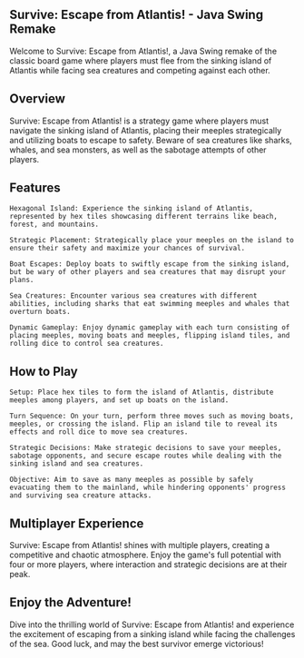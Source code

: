 ## Survive: Escape from Atlantis! - Java Swing Remake

Welcome to Survive: Escape from Atlantis!, a Java Swing remake of the classic board game where players must flee from the sinking island of Atlantis while facing sea creatures and competing against each other.

## Overview

Survive: Escape from Atlantis! is a strategy game where players must navigate the sinking island of Atlantis, placing their meeples strategically and utilizing boats to escape to safety. Beware of sea creatures like sharks, whales, and sea monsters, as well as the sabotage attempts of other players.

## Features

    Hexagonal Island: Experience the sinking island of Atlantis, represented by hex tiles showcasing different terrains like beach, forest, and mountains.

    Strategic Placement: Strategically place your meeples on the island to ensure their safety and maximize your chances of survival.

    Boat Escapes: Deploy boats to swiftly escape from the sinking island, but be wary of other players and sea creatures that may disrupt your plans.

    Sea Creatures: Encounter various sea creatures with different abilities, including sharks that eat swimming meeples and whales that overturn boats.

    Dynamic Gameplay: Enjoy dynamic gameplay with each turn consisting of placing meeples, moving boats and meeples, flipping island tiles, and rolling dice to control sea creatures.

## How to Play

    Setup: Place hex tiles to form the island of Atlantis, distribute meeples among players, and set up boats on the island.

    Turn Sequence: On your turn, perform three moves such as moving boats, meeples, or crossing the island. Flip an island tile to reveal its effects and roll dice to move sea creatures.

    Strategic Decisions: Make strategic decisions to save your meeples, sabotage opponents, and secure escape routes while dealing with the sinking island and sea creatures.

    Objective: Aim to save as many meeples as possible by safely evacuating them to the mainland, while hindering opponents' progress and surviving sea creature attacks.

## Multiplayer Experience

Survive: Escape from Atlantis! shines with multiple players, creating a competitive and chaotic atmosphere. Enjoy the game's full potential with four or more players, where interaction and strategic decisions are at their peak.

## Enjoy the Adventure!

Dive into the thrilling world of Survive: Escape from Atlantis! and experience the excitement of escaping from a sinking island while facing the challenges of the sea. Good luck, and may the best survivor emerge victorious!
